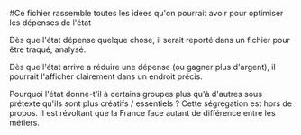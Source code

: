 #Ce fichier rassemble toutes les idées qu'on pourrait avoir pour optimiser les dépenses de l'état

Dès que l'état dépense quelque chose, il serait reporté dans un fichier pour
être traqué, analysé.

Dès que l'état arrive a réduire une dépense (ou gagner plus d'argent), il
pourrait l'afficher clairement dans un endroit précis.

Pourquoi l'état donne-t'il à certains groupes plus qu'à d'autres sous prétexte
qu'ils sont plus créatifs / essentiels ? Cette ségrégation est hors de propos.
Il est révoltant que la France face autant de différence entre les métiers.

